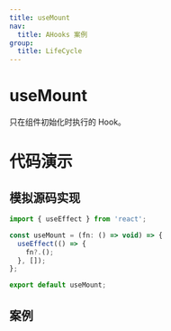 ```yaml
---
title: useMount
nav:
  title: AHooks 案例
group:
  title: LifeCycle
---
```


# useMount

只在组件初始化时执行的 Hook。

# 代码演示

## 模拟源码实现

```jsx | pure
import { useEffect } from 'react';

const useMount = (fn: () => void) => {
  useEffect(() => {
    fn?.();
  }, []);
};

export default useMount;
```

## 案例

<code src="./demo">
